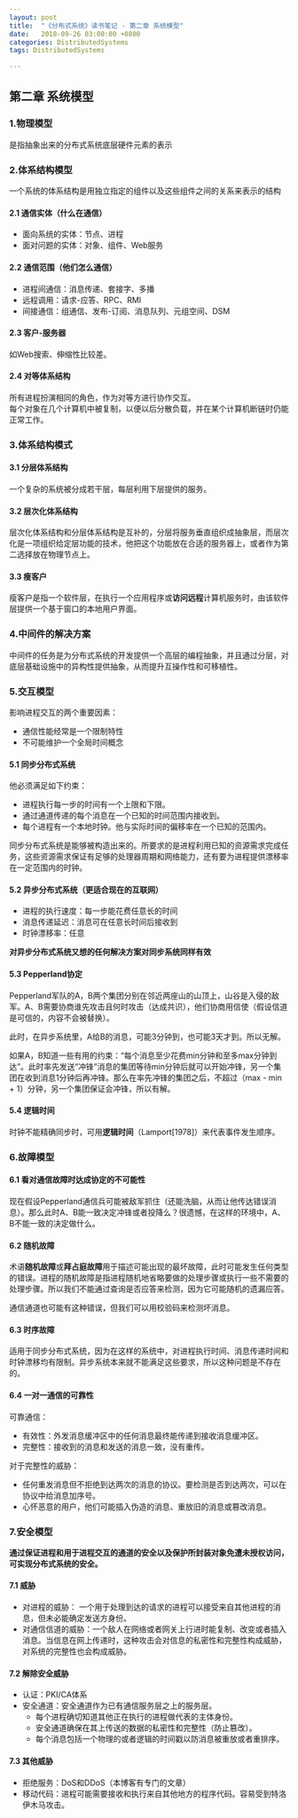 ```yaml
---
layout: post
title:  "《分布式系统》读书笔记 - 第二章 系统模型"
date:   2018-09-26 03:00:00 +0800
categories: DistributedSystems
tags: DistributedSystems

---
```


## 第二章 系统模型

### 1.物理模型

是指抽象出来的分布式系统底层硬件元素的表示

### 2.体系结构模型

一个系统的体系结构是用独立指定的组件以及这些组件之间的关系来表示的结构

#### 2.1 通信实体（什么在通信）

- 面向系统的实体：节点、进程
- 面对问题的实体：对象、组件、Web服务

#### 2.2 通信范围（他们怎么通信）

- 进程间通信：消息传递、套接字、多播
- 远程调用：请求-应答、RPC、RMI
- 间接通信：组通信、发布-订阅、消息队列、元组空间、DSM

#### 2.3 客户-服务器

如Web搜索、伸缩性比较差。

#### 2.4 对等体系结构

所有进程扮演相同的角色，作为对等方进行协作交互。   
每个对象在几个计算机中被复制，以便以后分散负载，并在某个计算机断链时仍能正常工作。


### 3.体系结构模式

#### 3.1 分层体系结构

一个复杂的系统被分成若干层，每层利用下层提供的服务。

#### 3.2 层次化体系结构

层次化体系结构和分层体系结构是互补的，分层将服务垂直组织成抽象层，而层次化是一项组织给定层功能的技术，他把这个功能放在合适的服务器上，或者作为第二选择放在物理节点上。

#### 3.3 瘦客户

瘦客户是指一个软件层，在执行一个应用程序或**访问远程**计算机服务时，由该软件层提供一个基于窗口的本地用户界面。

### 4.中间件的解决方案

中间件的任务是为分布式系统的开发提供一个高层的编程抽象，并且通过分层，对底层基础设施中的异构性提供抽象，从而提升互操作性和可移植性。

### 5.交互模型

影响进程交互的两个重要因素：

- 通信性能经常是一个限制特性
- 不可能维护一个全局时间概念

#### 5.1 同步分布式系统

他必须满足如下约束：

- 进程执行每一步的时间有一个上限和下限。
- 通过通道传递的每个消息在一个已知的时间范围内接收到。
- 每个进程有一个本地时钟。他与实际时间的偏移率在一个已知的范围内。

同步分布式系统是能够被构造出来的。所要求的是进程利用已知的资源需求完成任务，这些资源需求保证有足够的处理器周期和网络能力，还有要为进程提供漂移率在一定范围内的时钟。

#### 5.2 异步分布式系统（更适合现在的互联网）

- 进程的执行速度：每一步能花费任意长的时间
- 消息传递延迟：消息可在任意长时间后接收到
- 时钟漂移率：任意

**对异步分布式系统又想的任何解决方案对同步系统同样有效**

#### 5.3 Pepperland协定

Pepperland军队的A，B两个集团分别在邻近两座山的山顶上，山谷是入侵的敌军。A、B需要协商谁先攻击且何时攻击（达成共识），他们协商用信使（假设信道是可信的，内容不会被替换）。

此时，在异步系统里，A给B的消息，可能3分钟到，也可能3天才到。所以无解。

如果A，B知道一些有用的约束：“每个消息至少花费min分钟和至多max分钟到达”。此时率先发送“冲锋”消息的集团等待min分钟后就可以开始冲锋，另一个集团在收到消息1分钟后再冲锋。那么在率先冲锋的集团之后，不超过（max - min + 1）分钟，另一个集团保证会冲锋，所以有解。

#### 5.4 逻辑时间

时钟不能精确同步时，可用**逻辑时间**（Lamport[1978]）来代表事件发生顺序。

### 6.故障模型

#### 6.1 看对通信故障时达成协定的不可能性

现在假设Pepperland通信兵可能被敌军抓住（还能洗脑，从而让他传达错误消息）。那么此时A、B能一致决定冲锋或者投降么？很遗憾，在这样的环境中，A、B不能一致的决定做什么。

#### 6.2 随机故障

术语**随机故障**或**拜占庭故障**用于描述可能出现的最坏故障，此时可能发生任何类型的错误。进程的随机故障是指进程随机地省略要做的处理步骤或执行一些不需要的处理步骤。所以我们不能通过查询是否应答来检测，因为它可能随机的遗漏应答。

通信通道也可能有这种错误，但我们可以用校验码来检测坏消息。

#### 6.3 时序故障

适用于同步分布式系统，因为在这样的系统中，对进程执行时间、消息传递时间和时钟漂移均有限制。异步系统本来就不能满足这些要求，所以这种问题是不存在的。

#### 6.4 一对一通信的可靠性

可靠通信：

- 有效性：外发消息缓冲区中的任何消息最终能传递到接收消息缓冲区。
- 完整性：接收到的消息和发送的消息一致，没有重传。

对于完整性的威胁：

- 任何重发消息但不拒绝到达两次的消息的协议。要检测是否到达两次，可以在协议中给消息加序号。
- 心怀恶意的用户，他们可能插入伪造的消息、重放旧的消息或篡改消息。

### 7.安全模型

**通过保证进程和用于进程交互的通道的安全以及保护所封装对象免遭未授权访问，可实现分布式系统的安全。**

#### 7.1 威胁

- 对进程的威胁： 一个用于处理到达的请求的进程可以接受来自其他进程的消息，但未必能确定发送方身份。
- 对通信信道的威胁：一个敌人在网络或者网关上行进时能复制、改变或者插入消息。当信息在网上传递时，这种攻击会对信息的私密性和完整性构成威胁，对系统的完整性也会构成威胁。

#### 7.2 解除安全威胁

- 认证：PKI/CA体系
- 安全通道：安全通道作为已有通信服务层之上的服务层。
	- 每个进程确切知道其他正在执行的进程做代表的主体身份。
	- 安全通道确保在其上传送的数据的私密性和完整性（防止篡改）。
	- 每个消息包括一个物理的或者逻辑的时间戳以防消息被重放或者重排序。

#### 7.3 其他威胁

- 拒绝服务：DoS和DDoS（本博客有专门的文章）
- 移动代码：进程可能需要接收和执行来自其他地方的程序代码。容易受到特洛伊木马攻击。

